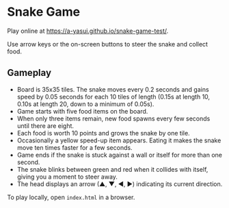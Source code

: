 # Snake Game

Play online at https://a-yasui.github.io/snake-game-test/.

Use arrow keys or the on-screen buttons to steer the snake and collect food.

## Gameplay

- Board is 35x35 tiles. The snake moves every 0.2 seconds and gains speed by 0.05 seconds for each 10 tiles of length (0.15s at length 10, 0.10s at length 20, down to a minimum of 0.05s).
- Game starts with five food items on the board.
- When only three items remain, new food spawns every few seconds until there are eight.
- Each food is worth 10 points and grows the snake by one tile.
- Occasionally a yellow speed-up item appears. Eating it makes the snake move ten times faster for a few seconds.
- Game ends if the snake is stuck against a wall or itself for more than one second.
- The snake blinks between green and red when it collides with itself, giving you a moment to steer away.
- The head displays an arrow (▲, ▼, ◀, ▶) indicating its current direction.

To play locally, open `index.html` in a browser.

